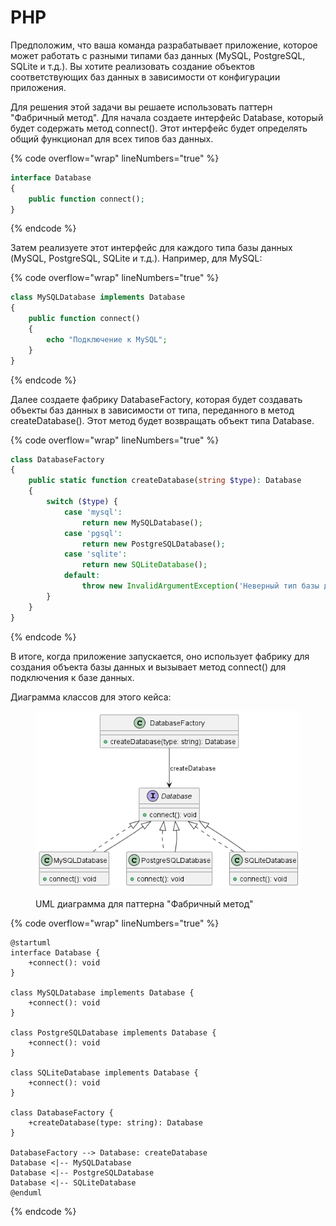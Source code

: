 # PHP

Предположим, что ваша команда разрабатывает приложение, которое может работать с разными типами баз данных (MySQL, PostgreSQL, SQLite и т.д.). Вы хотите реализовать создание объектов соответствующих баз данных в зависимости от конфигурации приложения.

Для решения этой задачи вы решаете использовать паттерн "Фабричный метод". Для начала создаете интерфейс Database, который будет содержать метод connect(). Этот интерфейс будет определять общий функционал для всех типов баз данных.

{% code overflow="wrap" lineNumbers="true" %}
```php
interface Database
{
    public function connect();
}
```
{% endcode %}

Затем реализуете этот интерфейс для каждого типа базы данных (MySQL, PostgreSQL, SQLite и т.д.). Например, для MySQL:

{% code overflow="wrap" lineNumbers="true" %}
```php
class MySQLDatabase implements Database
{
    public function connect()
    {
        echo "Подключение к MySQL";
    }
}
```
{% endcode %}

Далее создаете фабрику DatabaseFactory, которая будет создавать объекты баз данных в зависимости от типа, переданного в метод createDatabase(). Этот метод будет возвращать объект типа Database.

{% code overflow="wrap" lineNumbers="true" %}
```php
class DatabaseFactory
{
    public static function createDatabase(string $type): Database
    {
        switch ($type) {
            case 'mysql':
                return new MySQLDatabase();
            case 'pgsql':
                return new PostgreSQLDatabase();
            case 'sqlite':
                return new SQLiteDatabase();
            default:
                throw new InvalidArgumentException('Неверный тип базы данных');
        }
    }
}
```
{% endcode %}

В итоге, когда приложение запускается, оно использует фабрику для создания объекта базы данных и вызывает метод connect() для подключения к базе данных.

Диаграмма классов для этого кейса:

<figure><img src="../../../../../.gitbook/assets/image (1) (1) (1) (1) (1) (1) (1) (1) (1) (1) (1) (1) (1) (1) (1) (1) (1) (1) (1) (1) (1) (2) (1) (1) (1) (1).png" alt=""><figcaption><p>UML диаграмма для паттерна "Фабричный метод"</p></figcaption></figure>

{% code overflow="wrap" lineNumbers="true" %}
```less
@startuml
interface Database {
    +connect(): void
}

class MySQLDatabase implements Database {
    +connect(): void
}

class PostgreSQLDatabase implements Database {
    +connect(): void
}

class SQLiteDatabase implements Database {
    +connect(): void
}

class DatabaseFactory {
    +createDatabase(type: string): Database
}

DatabaseFactory --> Database: createDatabase
Database <|-- MySQLDatabase
Database <|-- PostgreSQLDatabase
Database <|-- SQLiteDatabase
@enduml
```
{% endcode %}
